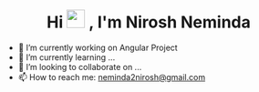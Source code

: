 <h1 align="center">Hi <img src="https://raw.githubusercontent.com/blackcater/blackcater/main/images/Hi.gif" height="32" />
, I'm Nirosh Neminda</h1>


- 🔭 I’m currently working on Angular Project
- 🌱 I’m currently learning ...
- 👯 I’m looking to collaborate on ...
- 📫 How to reach me: neminda2nirosh@gmail.com

